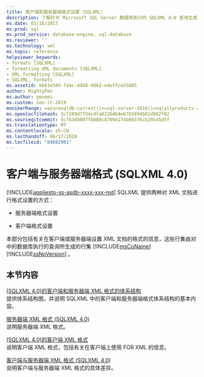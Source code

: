 ```yaml
---
title: 客户端和服务器端格式设置（SQLXML）
description: 了解针对 Microsoft SQL Server 数据库执行的 SQLXML 4.0 查询生成的文档的客户端和服务器端 XML 格式。
ms.date: 03/16/2017
ms.prod: sql
ms.prod_service: database-engine, sql-database
ms.reviewer: ''
ms.technology: xml
ms.topic: reference
helpviewer_keywords:
- formats [SQLXML]
- formatting XML documents [SQLXML]
- XML formatting [SQLXML]
- SQLXML, formats
ms.assetid: eb61e595-f44c-44b8-9d62-e4effce55685
author: MightyPen
ms.author: genemi
ms.custom: seo-lt-2019
monikerRange: =azuresqldb-current||>=sql-server-2016||=sqlallproducts-allversions||>=sql-server-linux-2017||=azuresqldb-mi-current
ms.openlocfilehash: 3cf289d7f34cdfa0226464e67b5894b02d982f02
ms.sourcegitcommit: 5c7634b007f6808c87094174b80376cb20545d5f
ms.translationtype: MT
ms.contentlocale: zh-CN
ms.lasthandoff: 06/17/2020
ms.locfileid: "84882901"
---
```

# <a name="client-side-and-server-side-formatting-sqlxml-40"></a>客户端与服务器端格式 (SQLXML 4.0)
[!INCLUDE[appliesto-ss-asdb-xxxx-xxx-md](../../../includes/appliesto-ss-asdb-xxxx-xxx-md.md)]
  SQLXML 提供两种对 XML 文档进行格式设置的方式：  
  
-   服务器端格式设置  
  
-   客户端格式设置  
  
 本部分包括有关在客户端或服务器端设置 XML 文档的格式的信息，这些行集由对中的数据库执行的查询所生成的行集 [!INCLUDE[msCoName](../../../includes/msconame-md.md)] [!INCLUDE[ssNoVersion](../../../includes/ssnoversion-md.md)] 。  
  
## <a name="in-this-section"></a>本节内容  
 [&#40;SQLXML 4.0&#41;的客户端和服务器端 XML 格式的体系结构](../../../relational-databases/sqlxml/formatting/architecture-of-client-side-and-server-side-xml-formatting-sqlxml-4-0.md)  
 提供体系结构图，并说明 SQLXML 中的客户端和服务器端格式体系结构的基本内容。  
  
 [服务器端 XML 格式 &#40;SQLXML 4.0&#41;](../../../relational-databases/sqlxml/formatting/server-side-xml-formatting-sqlxml-4-0.md)  
 说明服务器端 XML 格式。  
  
 [&#40;SQLXML 4.0&#41;的客户端 XML 格式](../../../relational-databases/sqlxml/formatting/client-side-xml-formatting-sqlxml-4-0.md)  
 说明客户端 XML 格式，包括有关在客户端上使用 FOR XML 的信息。  
  
 [客户端与服务器端 XML 格式 &#40;SQLXML 4.0&#41;](../../../relational-databases/sqlxml/formatting/client-side-vs-server-side-xml-formatting-sqlxml-4-0.md)  
 说明客户端与服务器端 XML 格式的具体差异。  
  
  
